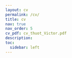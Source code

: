 ```yaml
---
layout: cv
permalink: /cv/
title: cv
nav: true
nav_order: 5
cv_pdf: cv_thuot_Victor.pdf
description: 
toc:
  sidebar: left
---
```

